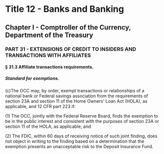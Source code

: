
# Title 12 - Banks and Banking
## Chapter I - Comptroller of the Currency, Department of the Treasury
### PART 31 - EXTENSIONS OF CREDIT TO INSIDERS AND TRANSACTIONS WITH AFFILIATES
#### § 31.3 Affiliate transactions requirements.
##### Standard for exemptions.

(c)The OCC may, by order, exempt transactions or relationships of a national bank or Federal savings association from the requirements of section 23A and section 11 of the Home Owners' Loan Act (HOLA), as applicable, and 12 CFR part 223 if:

(1) The OCC, jointly with the Federal Reserve Board, finds the exemption to be in the public interest and consistent with the purposes of section 23A or section 11 of the HOLA, as applicable; and

(2) The FDIC, within 60 days of receiving notice of such joint finding, does not object in writing to the finding based on a determination that the exemption presents an unacceptable risk to the Deposit Insurance Fund.
